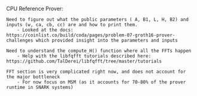 CPU Reference Prover:

    Need to figure out what the public parameters ( A, B1, L, H, B2) and inputs (w, ca, cb, cc) are and how to print them.
        - Looked at the docs: https://coinlist.co/build/coda/pages/problem-07-groth16-prover-challenges which provided insight into the parameters and inputs

    Need to understand the compute_H() function where all the FFTs happen
        - Help with the libfqfft tutorials described here: https://github.com/TalDerei/libfqfft/tree/master/tutorials

    FFT section is very complicated right now, and does not account for the major bottleneck
        - For now focus on MSM (as it accounts for 70-80% of the prover runtime in SNARK systems)